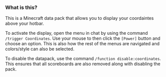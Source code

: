 ### What is this?
This is a Minecraft data pack that allows you to display your coordaintes above your hotbar.

To activate the display, open the menu in chat by using the command `/trigger Coordinates`. Use your mouse to then click the `[Power]` button and choose an option. This is also how the rest of the menus are navigated and colors/style can also be selected.

To disable the datapack, use the command `/function disable:coordinates`. This ensures that all scoreboards are also removed along with disabling the pack.
